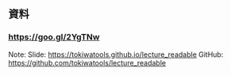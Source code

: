 ## 資料

### https://goo.gl/2YgTNw

Note:
Slide: https://tokiwatools.github.io/lecture_readable
GitHub: https://github.com/tokiwatools/lecture_readable